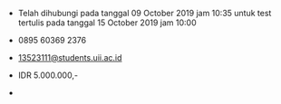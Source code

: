 - Telah dihubungi pada tanggal 09 October 2019 jam 10:35 untuk test tertulis pada tanggal 15 October 2019 jam 10:00

- 0895 60369 2376

- 13523111@students.uii.ac.id

- IDR 5.000.000,-

- 
